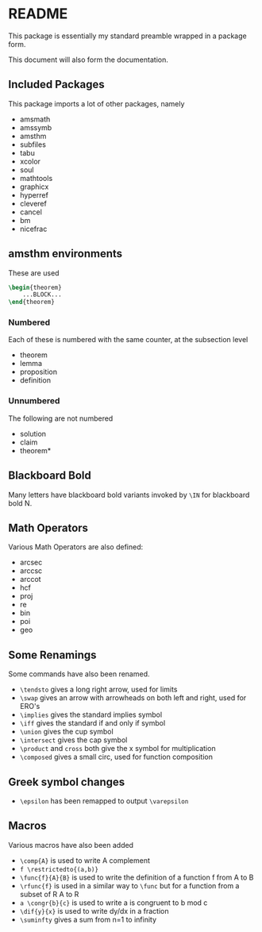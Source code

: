 # README

This package is essentially my standard preamble wrapped in a package form.

This document will also form the documentation.

## Included Packages
This package imports a lot of other packages, namely 
- amsmath
- amssymb
- amsthm
- subfiles
- tabu
- xcolor
- soul
- mathtools
- graphicx
- hyperref
- cleveref
- cancel
- bm
- nicefrac

## amsthm environments
These are used 
````tex
\begin{theorem}
	...BLOCK...
\end{theorem}
````
### Numbered
Each of these is numbered with the same counter, at the subsection level
- theorem
- lemma
- proposition
- definition

### Unnumbered
The following are not numbered
- solution
- claim
- theorem*

## Blackboard Bold
Many letters have blackboard bold variants invoked by `\IN` for blackboard bold N.

## Math Operators
Various Math Operators are also defined:
- arcsec
- arccsc
- arccot
- hcf
- proj
- re
- bin
- poi
- geo

## Some Renamings
Some commands have also been renamed.
- `\tendsto` gives a long right arrow, used for limits
- `\swap` gives an arrow with arrowheads on both left and right, used for ERO's
- `\implies` gives the standard implies symbol
- `\iff` gives the standard if and only if symbol
- `\union` gives the cup symbol
- `\intersect` gives the cap symbol
- `\product` and `cross` both give the x symbol for multiplication
- `\composed` gives a small circ, used for function composition

## Greek symbol changes
- `\epsilon` has been remapped to output `\varepsilon`

## Macros
Various macros have also been added

- `\comp{A}` is used to write A complement
- `f \restrictedto{(a,b)}`
- `\func{f}{A}{B}` is used to write the definition of a function f from A to B
- `\rfunc{f}` is used in a similar way to `\func` but for a function from a subset of R A to R
- `a \congr{b}{c}` is used to write a is congruent to b mod c
- `\dif{y}{x}` is used to write dy/dx in a fraction
- `\suminfty` gives a sum from n=1 to infinity

